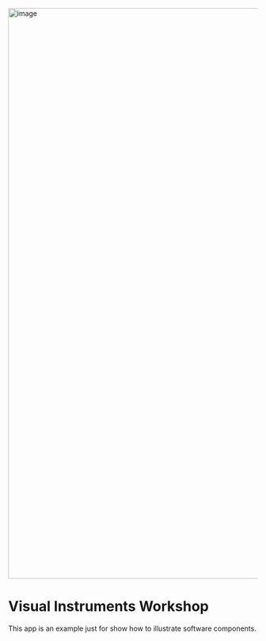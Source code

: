 
<img width="1152" alt="image" src="https://user-images.githubusercontent.com/17634377/210700146-0c5de1bf-115f-4a26-8020-36b8cdb09284.png">

# Visual Instruments Workshop

This app is an example just for show how to illustrate software components.

